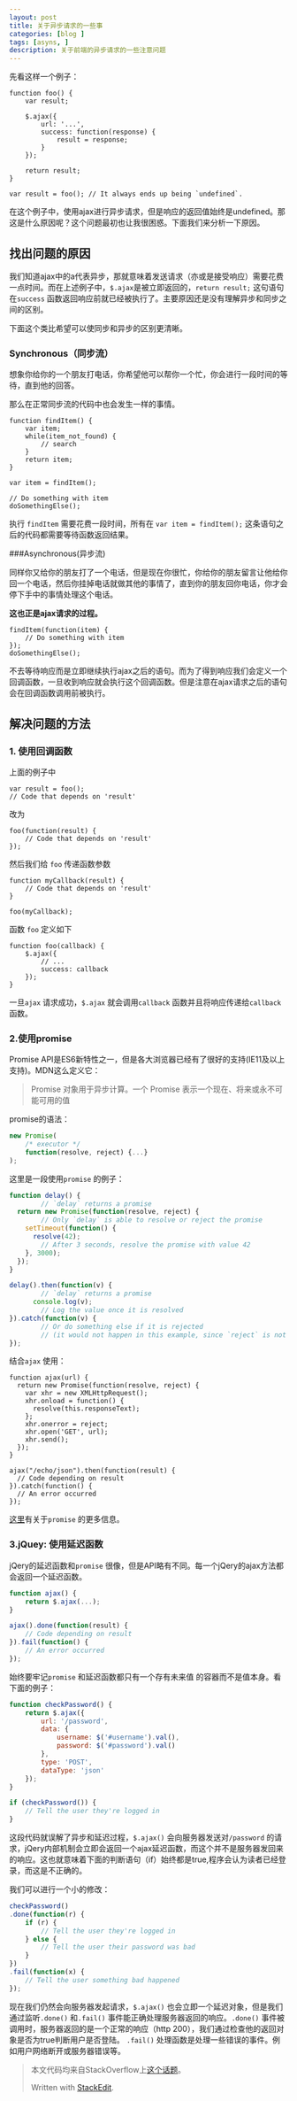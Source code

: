 ```yaml
---
layout: post
title: 关于异步请求的一些事
categories: [blog ]
tags: [asyns, ]
description: 关于前端的异步请求的一些注意问题
---
```


先看这样一个例子：
```
function foo() {
    var result;

    $.ajax({
        url: '...',
        success: function(response) {
            result = response;
        }
    });

    return result;
}

var result = foo(); // It always ends up being `undefined`.

```

在这个例子中，使用ajax进行异步请求，但是响应的返回值始终是undefined。那这是什么原因呢？这个问题最初也让我很困惑。下面我们来分析一下原因。

## 找出问题的原因

我们知道ajax中的a代表异步，那就意味着发送请求（亦或是接受响应）需要花费一点时间。而在上述例子中，`$.ajax`是被立即返回的，`return result;` 这句语句在`success` 函数返回响应前就已经被执行了。主要原因还是没有理解异步和同步之间的区别。

下面这个类比希望可以使同步和异步的区别更清晰。

### Synchronous（同步流）

想象你给你的一个朋友打电话，你希望他可以帮你一个忙，你会进行一段时间的等待，直到他的回答。

那么在正常同步流的代码中也会发生一样的事情。

```
function findItem() {
    var item;
    while(item_not_found) {
        // search
    }
    return item;
}

var item = findItem();

// Do something with item
doSomethingElse();
```
执行 `findItem` 需要花费一段时间，所有在 `var item = findItem();` 这条语句之后的代码都需要等待函数返回结果。

###Asynchronous(异步流)

同样你又给你的朋友打了一个电话，但是现在你很忙，你给你的朋友留言让他给你回一个电话，然后你挂掉电话就做其他的事情了，直到你的朋友回你电话，你才会停下手中的事情处理这个电话。

**这也正是ajax请求的过程。**

```
findItem(function(item) {
    // Do something with item
});
doSomethingElse();
```

不去等待响应而是立即继续执行ajax之后的语句。而为了得到响应我们会定义一个回调函数，一旦收到响应就会执行这个回调函数。但是注意在ajax请求之后的语句会在回调函数调用前被执行。

## 解决问题的方法

### 1. 使用回调函数

上面的例子中  

```
var result = foo();
// Code that depends on 'result'

``` 

改为
```
foo(function(result) {
    // Code that depends on 'result'
});
```
然后我们给 `foo` 传递函数参数

```
function myCallback(result) {
    // Code that depends on 'result'
}

foo(myCallback);
```

函数 `foo` 定义如下

```
function foo(callback) {
    $.ajax({
        // ...
        success: callback
    });
}
```
一旦`ajax` 请求成功，`$.ajax` 就会调用`callback` 函数并且将响应传递给`callback` 函数。

### 2.使用promise

Promise API是ES6新特性之一，但是各大浏览器已经有了很好的支持(IE11及以上支持)。MDN这么定义它：

>Promise 对象用于异步计算。一个 Promise 表示一个现在、将来或永不可能可用的值

promise的语法：

```javascript
new Promise(
    /* executor */
    function(resolve, reject) {...}
);
```

这里是一段使用`promise` 的例子：

```javascript
function delay() {
		// `delay` returns a promise
  return new Promise(function(resolve, reject) {
	    // Only `delay` is able to resolve or reject the promise
    setTimeout(function() {
      resolve(42); 
	    // After 3 seconds, resolve the promise with value 42
    }, 3000);
  });
}

delay().then(function(v) { 
		// `delay` returns a promise
	  console.log(v); 
	    // Log the value once it is resolved
}).catch(function(v) {
	    // Or do something else if it is rejected 
	    // (it would not happen in this example, since `reject` is not called).
});
```
结合`ajax` 使用：

```
function ajax(url) {
  return new Promise(function(resolve, reject) {
    var xhr = new XMLHttpRequest();
    xhr.onload = function() {
      resolve(this.responseText);
    };
    xhr.onerror = reject;
    xhr.open('GET', url);
    xhr.send();
  });
}

ajax("/echo/json").then(function(result) {
  // Code depending on result
}).catch(function() {
  // An error occurred
});
```
[这里](http://www.html5rocks.com/en/tutorials/es6/promises/)有关于`promise` 的更多信息。

### 3.jQuey: 使用延迟函数

jQery的延迟函数和`promise` 很像，但是API略有不同。每一个jQery的ajax方法都会返回一个延迟函数。

```javascript
function ajax() {
    return $.ajax(...);
}

ajax().done(function(result) {
    // Code depending on result
}).fail(function() {
    // An error occurred
});
```


始终要牢记`promise` 和延迟函数都只有一个存有未来值 的容器而不是值本身。看下面的例子：

```javascript
function checkPassword() {
    return $.ajax({
        url: '/password',
        data: {
            username: $('#username').val(),
            password: $('#password').val()
        },
        type: 'POST',
        dataType: 'json'
    });
}

if (checkPassword()) {
    // Tell the user they're logged in
}
```

这段代码就误解了异步和延迟过程，`$.ajax()` 会向服务器发送对`/password` 的请求，jQery内部机制会立即会返回一个ajax延迟函数，而这个并不是服务器发回来的响应。这也就意味着下面的判断语句（if）始终都是true,程序会认为读者已经登录，而这是不正确的。

我们可以进行一个小的修改：

```javascript
checkPassword()
.done(function(r) {
    if (r) {
        // Tell the user they're logged in
    } else {
        // Tell the user their password was bad
    }
})
.fail(function(x) {
    // Tell the user something bad happened
});
```

现在我们仍然会向服务器发起请求，`$.ajax()` 也会立即一个延迟对象，但是我们通过监听`.done()` 和`.fail()` 事件能正确处理服务器返回的响应。`.done()` 事件被调用时，服务器返回的是一个正常的响应（http 200），我们通过检查他的返回对象是否为true判断用户是否登陆。
`.fail()` 处理函数是处理一些错误的事件。例如用户网络断开或服务器错误等。

>本文代码均来自StackOverflow上[这个话题](http://stackoverflow.com/questions/14220321/how-do-i-return-the-response-from-an-asynchronous-call)。
>
> Written with [StackEdit](https://stackedit.io/).